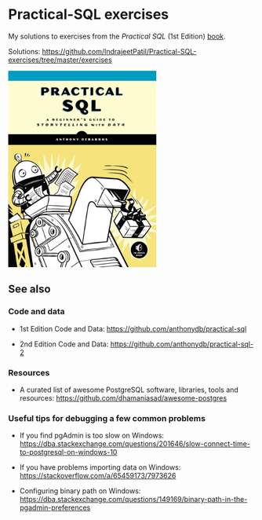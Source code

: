 Practical-SQL exercises
================

My solutions to exercises from the *Practical SQL* (1st Edition)
[book](https://nostarch.com/practicalSQL).

Solutions:
<https://github.com/IndrajeetPatil/Practical-SQL-exercises/tree/master/exercises>

<img src="assets/cover.jpg" width="60%" />

## See also

### Code and data

-   1st Edition Code and Data:
    <https://github.com/anthonydb/practical-sql>

-   2nd Edition Code and Data:
    <https://github.com/anthonydb/practical-sql-2>

### Resources

-   A curated list of awesome PostgreSQL software, libraries, tools and
    resources: <https://github.com/dhamaniasad/awesome-postgres>

### Useful tips for debugging a few common problems

-   If you find pgAdmin is too slow on Windows:
    <https://dba.stackexchange.com/questions/201646/slow-connect-time-to-postgresql-on-windows-10>

-   If you have problems importing data on Windows:
    <https://stackoverflow.com/a/65459173/7973626>

-   Configuring binary path on Windows:
    <https://dba.stackexchange.com/questions/149169/binary-path-in-the-pgadmin-preferences>
